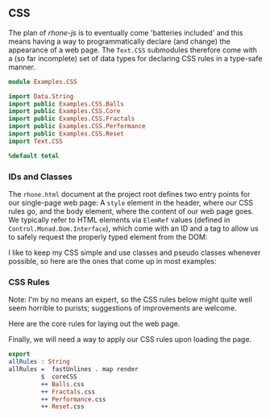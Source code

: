 ## CSS

The plan of *rhone-js* is to eventually come
'batteries included' and this means having a way
to programmatically declare (and change) the appearance
of a web page. The `Text.CSS` submodules therefore come
with a (so far incomplete) set of data types for
declaring CSS rules in a type-safe manner.

```idris
module Examples.CSS

import Data.String
import public Examples.CSS.Balls
import public Examples.CSS.Core
import public Examples.CSS.Fractals
import public Examples.CSS.Performance
import public Examples.CSS.Reset
import Text.CSS

%default total
```
### IDs and Classes

The `rhone.html` document at the project root defines two
entry points for our single-page web page: A `style` element
in the header, where our CSS rules go, and the body element,
where the content of our web page goes. We typically refer
to HTML elements via `ElemRef` values
(defined in `Control.Monad.Dom.Interface`), which come with
an ID and a tag to allow us to safely request the properly
typed element from the DOM:

I like to keep my CSS simple and use classes and pseudo
classes whenever possible, so here are the ones that
come up in most examples:

### CSS Rules

Note: I'm by no means an expert, so
the CSS rules below might quite well seem horrible
to purists; suggestions of improvements are welcome.

Here are the core rules for laying out the web page.

Finally, we will need a way to apply our CSS rules
upon loading the page.

```idris
export
allRules : String
allRules =  fastUnlines . map render
         $  coreCSS
         ++ Balls.css
         ++ Fractals.css
         ++ Performance.css
         ++ Reset.css
```
